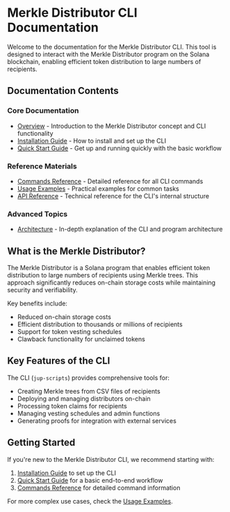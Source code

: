 # Merkle Distributor CLI Documentation

Welcome to the documentation for the Merkle Distributor CLI. This tool is designed to interact with the Merkle Distributor program on the Solana blockchain, enabling efficient token distribution to large numbers of recipients.

## Documentation Contents

### Core Documentation

- [Overview](overview.md) - Introduction to the Merkle Distributor concept and CLI functionality
- [Installation Guide](installation.md) - How to install and set up the CLI
- [Quick Start Guide](quickstart.md) - Get up and running quickly with the basic workflow

### Reference Materials

- [Commands Reference](commands.md) - Detailed reference for all CLI commands
- [Usage Examples](usage-examples.md) - Practical examples for common tasks
- [API Reference](api-reference.md) - Technical reference for the CLI's internal structure

### Advanced Topics

- [Architecture](architecture.md) - In-depth explanation of the CLI and program architecture

## What is the Merkle Distributor?

The Merkle Distributor is a Solana program that enables efficient token distribution to large numbers of recipients using Merkle trees. This approach significantly reduces on-chain storage costs while maintaining security and verifiability.

Key benefits include:
- Reduced on-chain storage costs
- Efficient distribution to thousands or millions of recipients
- Support for token vesting schedules
- Clawback functionality for unclaimed tokens

## Key Features of the CLI

The CLI (`jup-scripts`) provides comprehensive tools for:

- Creating Merkle trees from CSV files of recipients
- Deploying and managing distributors on-chain
- Processing token claims for recipients
- Managing vesting schedules and admin functions
- Generating proofs for integration with external services

## Getting Started

If you're new to the Merkle Distributor CLI, we recommend starting with:

1. [Installation Guide](installation.md) to set up the CLI
2. [Quick Start Guide](quickstart.md) for a basic end-to-end workflow
3. [Commands Reference](commands.md) for detailed command information

For more complex use cases, check the [Usage Examples](usage-examples.md). 